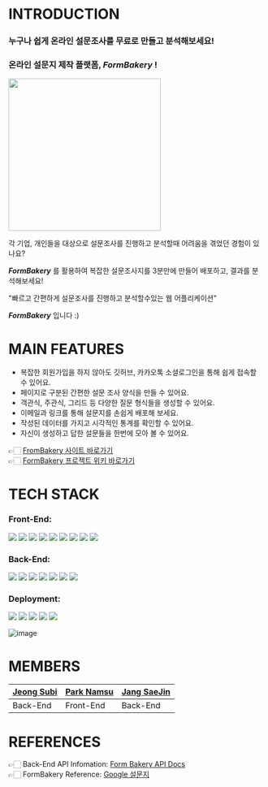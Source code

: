 # INTRODUCTION

### 누구나 쉽게 온라인 설문조사를 무료로 만들고 분석해보세요!
### 온라인 설문지 제작 플랫폼, _FormBakery_ !

<img src="https://cdn.discordapp.com/attachments/919801014239002675/921365904011456543/KakaoTalk_Photo_2021-12-17-20-37-03.jpeg" width="300" height="300"></img>


각 기업, 개인들을 대상으로 설문조사를 진행하고 분석할때 어려움을 겪었던 경험이 있나요?

**_FormBakery_** 를 활용하여 복잡한 설문조사지를 3분만에 만들어 배포하고, 결과를 분석해보세요!

"빠르고 간편하게 설문조사를 진행하고 분석할수있는 웹 어플리케이션"

**_FormBakery_** 입니다 :)

# MAIN FEATURES

* 복잡한 회원가입을 하지 않아도 깃허브, 카카오톡 소셜로그인을 통해 쉽게 접속할 수 있어요.
* 페이지로 구분된 간편한 설문 조사 양식을 만들 수 있어요.
* 객관식, 주관식, 그리드 등 다양한 질문 형식들을 생성할 수 있어요.
* 이메일과 링크를 통해 설문지를 손쉽게 배포해 보세요.
* 작성된 데이터를 가지고 시각적인 통계를 확인할 수 있어요.
* 자신이 생성하고 답한 설문들을 한번에 모아 볼 수 있어요.

👉🏻 [FromBakery 사이트 바로가기]()  
👉🏻 [FormBakery 프로젝트 위키 바로가기](https://github.com/codestates/FormBakery/wiki)


# TECH STACK
### Front-End:   
![](https://img.shields.io/badge/React-20232A?style=for-the-badge&logo=react&logoColor=61DAFB)
![](https://img.shields.io/badge/React_Axios-20232A?style=for-the-badge&logo=react&logoColor=61DAFB)
![](https://img.shields.io/badge/React_Hooks-20232A?style=for-the-badge&logo=react&logoColor=61DAFB)
![](https://img.shields.io/badge/React_Router-CA4245?style=for-the-badge&logo=react-router&logoColor=white)
![](https://img.shields.io/badge/TypeScript-3178C6?style=for-the-badge&logo=typescript&logoColor=61DAFB)
![](https://img.shields.io/badge/JavaScript-F7DF1E?style=for-the-badge&logo=javascript&logoColor=61DAFB)
![](https://img.shields.io/badge/Sass-CC6699?style=for-the-badge&logo=sass&logoColor=white)
![](https://img.shields.io/badge/HTML-E34F26?style=for-the-badge&logo=html5&logoColor=white)
![](https://img.shields.io/badge/CSS-1572B6?style=for-the-badge&logo=css3&logoColor=white)

### Back-End:   
![](https://img.shields.io/badge/JavaScript-F7DF1E?style=for-the-badge&logo=javascript&logoColor=61DAFB)
![](https://img.shields.io/badge/Node.js-43853D?style=for-the-badge&logo=node.js&logoColor=white)
![](https://img.shields.io/badge/MySQL-00000F?style=for-the-badge&logo=mysql&logoColor=white)
![](https://img.shields.io/badge/Sequelize-52B0E7?style=for-the-badge&logo=sequelize&logoColor=white)
![](https://img.shields.io/badge/Auth0-EB5424?style=for-the-badge&logo=auth0&logoColor=white)
![](https://img.shields.io/badge/JSON_Web_Tokens-000000?style=for-the-badge&logo=jsonwebtokens&logoColor=white)
![](https://img.shields.io/badge/Express.js-404D59?style=for-the-badge)

### Deployment:   
![](https://img.shields.io/badge/Amazon_AWS_EC2-232F3E?style=for-the-badge&logo=amazon-aws&logoColor=white)
![](https://img.shields.io/badge/Amazon_AWS_RDS-232F3E?style=for-the-badge&logo=amazon-aws&logoColor=white)
![](https://img.shields.io/badge/Amazon_AWS_loadbalancer-232F3E?style=for-the-badge&logo=amazon-aws&logoColor=white)
![](https://img.shields.io/badge/Amazon_AWS_Route53-232F3E?style=for-the-badge&logo=amazon-aws&logoColor=white)
![](https://img.shields.io/badge/Amazon_AWS_S3-569A31?style=for-the-badge&logo=amazon-s3&logoColor=white)

![image](https://user-images.githubusercontent.com/62639722/146731512-946e861c-b659-420c-9203-4a01f3357885.png)  

# MEMBERS

|[Jeong Subi](https://github.com/JeongSubi)|[Park Namsu](https://github.com/PARKNAMSU)|[Jang SaeJin](https://github.com/JangSeBaRi)|
|-----|-----|-----|
|Back-End|Front-End|Back-End|
  
# REFERENCES
👉🏻 Back-End API Infomation: [Form Bakery API Docs](https://codebaker.gitbook.io/api-docs/b96lnOebJuI9fFbPcJmi/)  
👉🏻 FormBakery Reference: [Google 설문지](https://www.google.com/intl/ko_kr/forms/about/)
